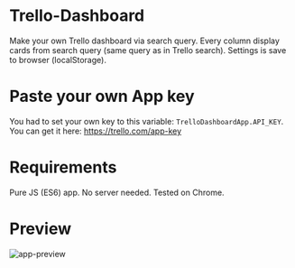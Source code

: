 # Trello-Dashboard
Make your own Trello dashboard via search query. Every column display cards from search query (same query as in Trello search). 
Settings is save to browser (localStorage).


# Paste your own App key
You had to set your own key to this variable: `TrelloDashboardApp.API_KEY`. You can get it here: https://trello.com/app-key

# Requirements
Pure JS (ES6) app. No server needed. Tested on Chrome.

# Preview
![app-preview](https://cldup.com/7EJQi2u_Iz.png)
